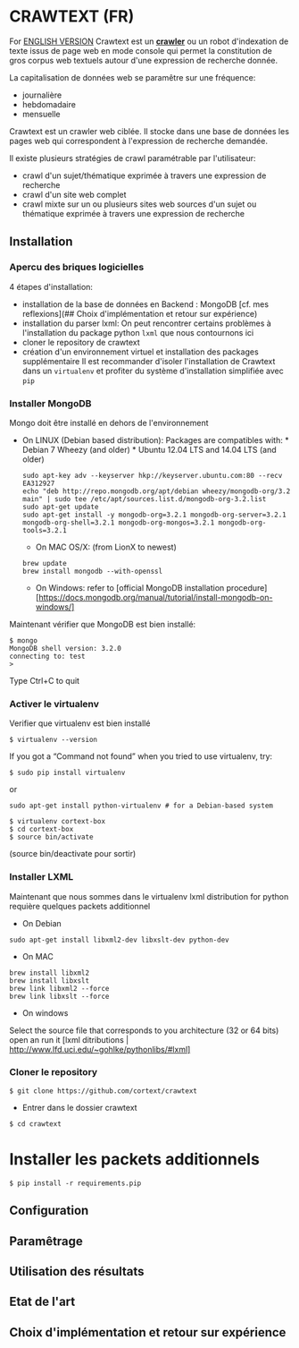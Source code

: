 # CRAWTEXT (FR)
For [ENGLISH VERSION](./REDAME_EN.md)
Crawtext est un [**crawler**](https://fr.wikipedia.org/wiki/Robot_d'indexation) 
ou un robot d'indexation de texte issus de page web en mode console
qui permet la constitution de gros corpus web textuels
autour d'une expression de recherche donnée.

La capitalisation de données web se paramêtre sur une fréquence:
 * journalière
 * hebdomadaire 
 * mensuelle 

Crawtext est un crawler web ciblée. 
Il stocke dans une base de données 
les pages web qui correspondent à l'expression de recherche demandée.

Il existe plusieurs stratégies de crawl paramétrable par l'utilisateur:
* crawl d'un sujet/thématique exprimée à travers une expression de recherche
* crawl d'un site web complet
* crawl mixte sur un ou plusieurs sites web sources d'un sujet ou thématique 
exprimée à travers une expression de recherche

## Installation

### Apercu des briques logicielles
4 étapes d'installation:
- installation de la base de données en Backend : 
MongoDB [cf. mes reflexions](## Choix d'implémentation et retour sur expérience)
- installation du parser lxml:
On peut rencontrer certains problèmes à l'installation du package python ```lxml```
que nous contournons ici
- cloner le repository de crawtext
- création d'un environnement virtuel et installation des packages supplémentaire
Il est recommander d'isoler l'installation de Crawtext dans un ```virtualenv```
et profiter du système d'installation simplifiée avec ```pip```

### Installer MongoDB

Mongo doit être installé en dehors de l'environnement 
* On LINUX (Debian based distribution):
    Packages are compatibles with:
        * Debian 7 Wheezy (and older)
        * Ubuntu 12.04 LTS and 14.04 LTS (and older)
    ``` 
    sudo apt-key adv --keyserver hkp://keyserver.ubuntu.com:80 --recv EA312927
    echo "deb http://repo.mongodb.org/apt/debian wheezy/mongodb-org/3.2 main" | sudo tee /etc/apt/sources.list.d/mongodb-org-3.2.list
    sudo apt-get update
    sudo apt-get install -y mongodb-org=3.2.1 mongodb-org-server=3.2.1 mongodb-org-shell=3.2.1 mongodb-org-mongos=3.2.1 mongodb-org-tools=3.2.1
    ``` 
    * On MAC OS/X: 
    (from LionX to newest)
    ``` 
    brew update
    brew install mongodb --with-openssl
    ```
    * On Windows:
        refer to [official MongoDB installation procedure] [https://docs.mongodb.org/manual/tutorial/install-mongodb-on-windows/]

Maintenant vérifier que MongoDB  est bien installé:

```
$ mongo
MongoDB shell version: 3.2.0
connecting to: test
>
```
Type Ctrl+C to quit
    
    
### Activer le virtualenv
Verifier que virtualenv est bien installé
```
$ virtualenv --version
```
If you got a “Command not found” when you tried to use virtualenv, try:
```
$ sudo pip install virtualenv
```
or
``` 
sudo apt-get install python-virtualenv # for a Debian-based system
```

```
$ virtualenv cortext-box
$ cd cortext-box
$ source bin/activate
```

(source bin/deactivate pour sortir)
### Installer LXML

Maintenant que nous sommes dans le virtualenv
lxml distribution for python requière quelques packets additionnel
* On Debian
```
sudo apt-get install libxml2-dev libxslt-dev python-dev
```
* On MAC

```
brew install libxml2
brew install libxslt
brew link libxml2 --force
brew link libxslt --force
```
* On windows

Select the source file that corresponds to you architecture (32 or 64 bits)
open an run it
[lxml ditributions | http://www.lfd.uci.edu/~gohlke/pythonlibs/#lxml]

### Cloner le repository
```
$ git clone https://github.com/cortext/crawtext
```

* Entrer dans le dossier crawtext 

``` 
$ cd crawtext
``` 

# Installer les packets additionnels

``` 
$ pip install -r requirements.pip

``` 
## Configuration

## Paramêtrage

## Utilisation des résultats

## Etat de l'art

## Choix d'implémentation et retour sur expérience


